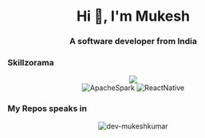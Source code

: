 <h1 align="center">Hi 👋, I'm Mukesh</h1>
<h3 align="center">A software developer from India</h3>

<h3 align="left">Skillzorama</h3>
<div align="center">
    <a href="https://skillicons.dev">
        <img src="https://skillicons.dev/icons?i=js,ts,react,redux,cs,dotnet,postgres,visualstudio,postman,vscode,html,css,git,docker,scala,cassandra,angular,redis&perline=9" />
    </a>
    <div>
        <span>
            <img alt="ApacheSpark" src="https://img.shields.io/badge/Apache_Spark-FFFFFF?style=for-the-badge&logo=apachespark&logoColor=#E35A16">
        </span>
        <span>
            <img alt="ReactNative" src="https://img.shields.io/badge/React_Native-20232A?style=for-the-badge&logo=react&logoColor=61DAFB">
        </span>
    </div>
</div>

<h3 align="left">My Repos speaks in</h3>
<div align="center">
    <img src="https://github-readme-stats.vercel.app/api/top-langs?username=dev-mukeshkumar&show_icons=true&locale=en&layout=compact" alt="dev-mukeshkumar" />
</div>
